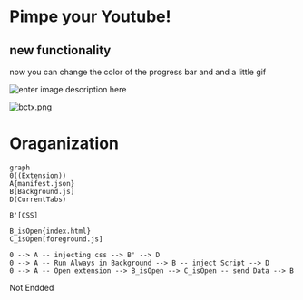 # Pimpe your Youtube!

## new functionality 
now you can change the color of the progress bar and and a little gif

![enter image description here](https://zupimages.net/up/23/06/voro.png)



![bctx.png](https://postimg.cc/gr2Ccgvm)

# Oraganization

```mermaid
graph 
0((Extension))
A{manifest.json}
B[Background.js]
D(CurrentTabs)

B'[CSS]

B_isOpen{index.html}
C_isOpen[foreground.js]

0 --> A -- injecting css --> B' --> D
0 --> A -- Run Always in Background --> B -- inject Script --> D
0 --> A -- Open extension --> B_isOpen --> C_isOpen -- send Data --> B
```

Not Endded

